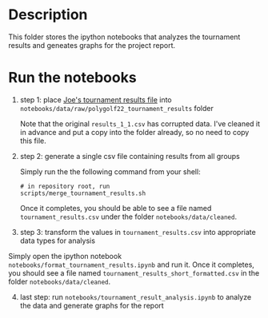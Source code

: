 # Description

This folder stores the ipython notebooks that analyzes the tournament results and geneates graphs for the project report.

# Run the notebooks

1. step 1: place [Joe's tournament results file][1] into `notebooks/data/raw/polygolf22_tournament_results` folder

	Note that the original `results_1_1.csv` has corrupted data. I've cleaned it in advance and put a copy into the folder already, so no need to copy this file.

2. step 2: generate a single csv file containing results from all groups

	Simply run the the following command from your shell:
	```shell
	# in repository root, run
	scripts/merge_tournament_results.sh
	```

	Once it completes, you should be able to see a file named `tournament_results.csv` under the folder `notebooks/data/cleaned`.

3. step 3: transform the values in `tournament_results.csv` into appropriate data types for analysis

Simply open the ipython notebook `notebooks/format_tournament_results.ipynb` and run it. Once it completes, you should see a file named `tournament_results_short_formatted.csv` in the folder `notebooks/data/cleaned`.

4. last step: run `notebooks/tournament_result_analysis.ipynb` to analyze the data and generate graphs for the report


[1]: https://drive.google.com/drive/folders/10b7T7UGWuo8yCnHL-aiZ-cGznotIeU7B?usp=sharing